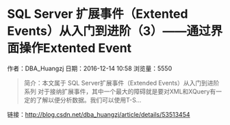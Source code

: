 # SQL Server 扩展事件（Extented Events）从入门到进阶（3）——通过界面操作Extented Event
作者：DBA_Huangzj
日期：2016-12-14 10:58
浏览量：5550
> 简介：本文属于 SQL Server扩展事件（Extended Events）从入门到进阶 系列	对于接纳扩展事件，其中一个最大的障碍就是要对XML和XQuery有一定的了解以便分析数据。我们可以使用T-S...

 链接：http://blog.csdn.net/dba_huangzj/article/details/53513454
